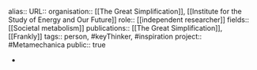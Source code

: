 alias::
URL::
organisation:: [[The Great Simplification]], [[Institute for the Study of Energy and Our Future]] 
role:: [[independent researcher]] 
fields:: [[Societal metabolism]] 
publications:: [[The Great Simplification]], [[Frankly]] 
tags:: person, #keyThinker, #inspiration 
project:: #Metamechanica 
public:: true

-